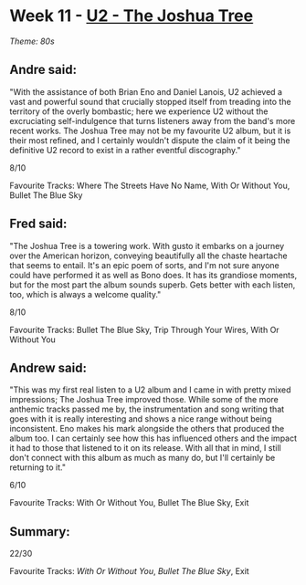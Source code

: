 # Week 11 - [U2 - The Joshua Tree](http://www.allmusic.com/album/the-joshua-tree-mw0000196162)
*Theme: 80s*

## Andre said:

"With the assistance of both Brian Eno and Daniel Lanois, U2 achieved a vast and powerful sound that crucially stopped itself from treading into the territory of the overly bombastic; here we experience U2 without the excruciating self-indulgence that turns listeners away from the band's more recent works. The Joshua Tree may not be my favourite U2 album, but it is their most refined, and I certainly wouldn't dispute the claim of it being the definitive U2 record to exist in a rather eventful discography."

8/10

Favourite Tracks: Where The Streets Have No Name, With Or Without You, Bullet The Blue Sky

## Fred said:

"The Joshua Tree is a towering work. With gusto it embarks on a journey over the American horizon, conveying beautifully all the chaste heartache that seems to entail. It's an epic poem of sorts, and I'm not sure anyone could have performed it as well as Bono does. It has its grandiose moments, but for the most part the album sounds superb. Gets better with each listen, too, which is always a welcome quality."

8/10

Favourite Tracks: Bullet The Blue Sky, Trip Through Your Wires, With Or Without You

## Andrew said:

"This was my first real listen to a U2 album and I came in with pretty mixed impressions; The Joshua Tree improved those. While some of the more anthemic tracks passed me by, the instrumentation and song writing that goes with it is really interesting and shows a nice range without being inconsistent. Eno makes his mark alongside the others that produced the album too. I can certainly see how this has influenced others and the impact it had to those that listened to it on its release. With all that in mind, I still don't connect with this album as much as many do, but I'll certainly be returning to it."

6/10

Favourite Tracks: With Or Without You, Bullet The Blue Sky, Exit

## Summary:

22/30

Favourite Tracks: *With Or Without You*, *Bullet The Blue Sky*, Exit
